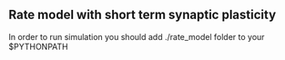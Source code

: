 ## Rate model with short term synaptic plasticity

In order to run simulation you should add ./rate_model folder to your $PYTHONPATH 
